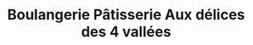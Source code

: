 ---
title: "Boulangerie Pâtisserie Aux délices des 4 vallées"
url: /castillon-en-couserans/boulangerie-patisserie-aux-delices-des-4-vallees/
shop: Bäckerei
---